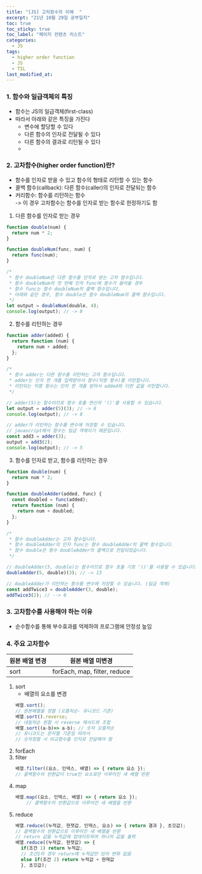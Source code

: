 ```yaml
---
title: "[JS] 고차함수의 이해  "
excerpt: "21년 10월 29일 공부일지"
toc: true
toc_sticky: true
toc_label: "페이지 컨텐츠 리스트"
categories:
  - JS
tags:
  - higher order function
  - JS
  - TIL
last_modified_at:
---
```


### **1. 함수와 일급객체의 특징**
  - 함수는 JS의 일급객체(first-class)
  - 따라서 아래와 같은 특징을 가진다
    - 변수에 할당할 수 있다
    - 다른 함수의 인자로 전달될 수 있다
    - 다른 함수의 결과로 리턴될 수 있다
    - 
### **2. 고차함수(higher order function)란?**
  - 함수를 인자로 받을 수 있고 함수의 형태로 리턴할 수 있는 함수
  - 콜백 함수(callback): 다른 함수(caller)의 인자로 전달되는 함수
  - 커리함수: 함수를 리턴하는 함수   
    -> 이 경우 고차함수는 함수를 인자로 받는 함수로 한정하기도 함

1. 다른 함수를 인자로 받는 경우
```javascript
function double(num) {
  return num * 2;
}

function doubleNum(func, num) {
  return func(num);
}

/*
 * 함수 doubleNum은 다른 함수를 인자로 받는 고차 함수입니다.
 * 함수 doubleNum의 첫 번째 인자 func에 함수가 들어올 경우
 * 함수 func는 함수 doubleNum의 콜백 함수입니다.
 * 아래와 같은 경우, 함수 double은 함수 doubleNum의 콜백 함수입니다.
 */
let output = doubleNum(double, 4);
console.log(output); // -> 8
```

2. 함수를 리턴하는 경우
```javascript
function adder(added) {
  return function (num) {
    return num + added;
  };
}

/*
 * 함수 adder는 다른 함수를 리턴하는 고차 함수입니다.
 * adder는 인자 한 개를 입력받아서 함수(익명 함수)를 리턴합니다.
 * 리턴되는 익명 함수는 인자 한 개를 받아서 added와 더한 값을 리턴합니다.
 */

// adder(5)는 함수이므로 함수 호출 연산자 '()'를 사용할 수 있습니다.
let output = adder(5)(3); // -> 8
console.log(output); // -> 8

// adder가 리턴하는 함수를 변수에 저장할 수 있습니다.
// javascript에서 함수는 일급 객체이기 때문입니다.
const add3 = adder(3);
output = add3(2);
console.log(output); // -> 5
```

3. 함수를 인자로 받고, 함수를 리턴하는 경우
```javascript
function double(num) {
  return num * 2;
}

function doubleAdder(added, func) {
  const doubled = func(added);
  return function (num) {
    return num + doubled;
  };
}

/*
 * 함수 doubleAdder는 고차 함수입니다.
 * 함수 doubleAdder의 인자 func는 함수 doubleAdder의 콜백 함수입니다.
 * 함수 double은 함수 doubleAdder의 콜백으로 전달되었습니다.
 */

// doubleAdder(5, double)는 함수이므로 함수 호출 기호 '()'를 사용할 수 있습니다.
doubleAdder(5, double)(3); // -> 13

// doubleAdder가 리턴하는 함수를 변수에 저장할 수 있습니다. (일급 객체)
const addTwice3 = doubleAdder(3, double);
addTwice3(2); // --> 8
```

### **3. 고차함수를 사용해야 하는 이유**
- 순수함수를 통해 부수효과를 억제하여 프로그램에 안정성 높임

### **4. 주요 고차함수**

|원본 배열 변경 |원본 배열 미변경 |
---|---
|sort|forEach, map, filter, reduce|


1. sort
    - 배열의 요소를 변경
    ```javascript
    배열.sort();
    // 원본배열을 정렬 (오름차순- 유니코드 기준)
    배열.sort().reverse;
    // 내림차순 원할 시 reverse 매서드와 조합
    배열.sort((a-b)=> a-b); // 숫자 오름차순
    // 유니코드는 문자열 기준임 따라서
    // 숫자정렬 시 비교함수를 인자로 전달해야 함
    ```
2. forEach 
3. filter
    ```javascript
    배열.filter((요소, 인덱스, 배열) => { return 요소 });
    // 콜백함수의 반환값이 true인 요소로만 이루어진 새 배열 반환
    ```
4. map
    ```javascript
    배열.map((요소, 인덱스, 배열) => { return 요소 });
        // 콜백함수의 반환값으로 이루어진 새 배열을 반환
    ```
5. reduce
    ```javascript
    배열.reduce((누적값, 현잿값, 인덱스, 요소) => { return 결과 }, 초깃값);
    // 콜백함수의 반환값으로 이루어진 새 배열을 반환
    // return 값을 누적값에 업데이트하여 하나의 값을 출력
    배열.reduce((누적값, 현잿값) => { 
      if(조건 1) return 누적값;
      // 조건1의 경우 return에 누적값만 있어 변화 없음
      else if(조건 2) return 누적값 + 현재값
      }, 초깃값);
